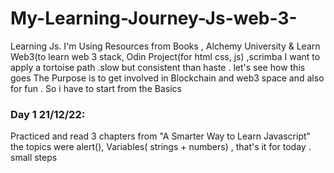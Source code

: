 # My-Learning-Journey-Js-web-3-
Learning Js. 
I'm Using Resources from Books , Alchemy University & Learn Web3(to learn web 3 stack, Odin Project(for html css, js) ,scrimba 
I want to apply a tortoise path .slow but consistent than haste . let's see how this goes 
The Purpose is to get involved in Blockchain and web3 space and also for fun . So i have to start from the Basics

### Day 1 21/12/22: 
Practiced and read 3 chapters from "A Smarter Way to Learn Javascript"
the topics were alert(), Variables( strings + numbers) , that's it for today .
small steps 
